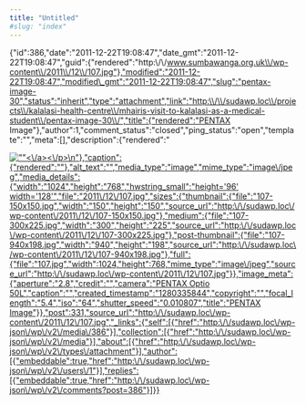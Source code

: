 ```yaml
---
title: "Untitled"
#slug: "index"
---
```


{"id":386,"date":"2011-12-22T19:08:47","date\_gmt":"2011-12-22T19:08:47","guid":{"rendered":"http:\\/\\/www.sumbawanga.org.uk\\/wp-content\\/2011\\/12\\/107.jpg"},"modified":"2011-12-22T19:08:47","modified\_gmt":"2011-12-22T19:08:47","slug":"pentax-image-30","status":"inherit","type":"attachment","link":"http:\\/\\/sudawp.loc\\/projects\\/kalalasi-health-centre\\/mhairis-visit-to-kalalasi-as-a-medical-student\\/pentax-image-30\\/","title":{"rendered":"PENTAX Image"},"author":1,"comment\_status":"closed","ping\_status":"open","template":"","meta":\[\],"description":{"rendered":"

[![\"\"](\"http:\/\/sudawp.loc\/wp-content\/2011\/12\/107-300x225.jpg\")<\\/a><\\/p>\\n"},"caption":{"rendered":""},"alt\_text":"","media\_type":"image","mime\_type":"image\\/jpeg","media\_details":{"width":"1024","height":"768","hwstring\_small":"height='96' width='128'","file":"2011\\/12\\/107.jpg","sizes":{"thumbnail":{"file":"107-150x150.jpg","width":"150","height":"150","source\_url":"http:\\/\\/sudawp.loc\\/wp-content\\/2011\\/12\\/107-150x150.jpg"},"medium":{"file":"107-300x225.jpg","width":"300","height":"225","source\_url":"http:\\/\\/sudawp.loc\\/wp-content\\/2011\\/12\\/107-300x225.jpg"},"post-thumbnail":{"file":"107-940x198.jpg","width":"940","height":"198","source\_url":"http:\\/\\/sudawp.loc\\/wp-content\\/2011\\/12\\/107-940x198.jpg"},"full":{"file":"107.jpg","width":1024,"height":768,"mime\_type":"image\\/jpeg","source\_url":"http:\\/\\/sudawp.loc\\/wp-content\\/2011\\/12\\/107.jpg"}},"image\_meta":{"aperture":"2.8","credit":"","camera":"PENTAX Optio 50L","caption":"","created\_timestamp":"1280335844","copyright":"","focal\_length":"5.4","iso":"64","shutter\_speed":"0.010807","title":"PENTAX Image"}},"post":331,"source\_url":"http:\\/\\/sudawp.loc\\/wp-content\\/2011\\/12\\/107.jpg","\_links":{"self":\[{"href":"http:\\/\\/sudawp.loc\\/wp-json\\/wp\\/v2\\/media\\/386"}\],"collection":\[{"href":"http:\\/\\/sudawp.loc\\/wp-json\\/wp\\/v2\\/media"}\],"about":\[{"href":"http:\\/\\/sudawp.loc\\/wp-json\\/wp\\/v2\\/types\\/attachment"}\],"author":\[{"embeddable":true,"href":"http:\\/\\/sudawp.loc\\/wp-json\\/wp\\/v2\\/users\\/1"}\],"replies":\[{"embeddable":true,"href":"http:\\/\\/sudawp.loc\\/wp-json\\/wp\\/v2\\/comments?post=386"}\]}}](http:\/\/sudawp.loc\/wp-content\/2011\/12\/107.jpg)